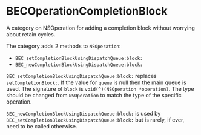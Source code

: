 BECOperationCompletionBlock
=========================

A category on NSOperation for adding a completion block without worrying about retain cycles.

The category adds 2 methods to `NSOperation`:

- `BEC_setCompletionBlockUsingDispatchQueue:block:`
- `BEC_newCompletionBlockUsingDispatchQueue:block:`

`BEC_setCompletionBlockUsingDispatchQueue:block:` replaces  `setCompletionBlock:`. If the value for `queue` is null then the main queue is used. The signature of `block` is `void(^)(NSOperation *operation)`. The type should be changed from `NSOperation` to match the type of the specific operation.

`BEC_newCompletionBlockUsingDispatchQueue:block:` is used by `BEC_setCompletionBlockUsingDispatchQueue:block:` but is rarely, if ever, need to be called otherwise.
